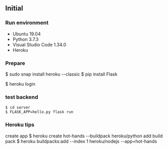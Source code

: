 ## Initial
### Run environment
* Ubuntu 19.04
* Python 3.7.3
* Visual Studio Code 1.34.0
* Heroku

### Prepare
$ sudo snap install heroku --classic
$ pip install Flask

$ heroku login

### test backend
```
$ cd server
$ FLASK_APP=hello.py flask run
```


### Heroku tips
create app
$ heroku create hot-hands --buildpack heroku/python
add build pack
$ heroku buildpacks:add --index 1 heroku/nodejs --app=hot-hands
